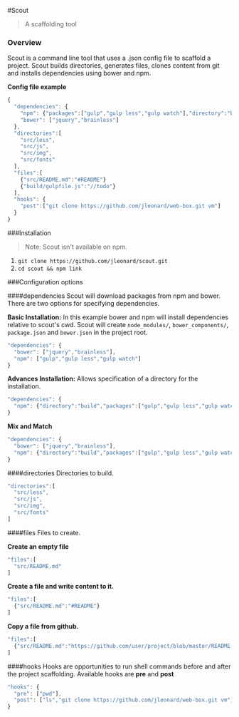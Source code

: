#Scout
> A scaffolding tool

### Overview
Scout is a command line tool that uses a .json config file to scaffold a project. Scout builds directories, generates files, clones content from git and installs dependencies using bower and npm.

**Config file example**
```js
{
  "dependencies": {
    "npm": {"packages":["gulp","gulp less","gulp watch"],"directory":"build"},
    "bower": ["jquery","brainless"]
  },
  "directories":[
    "src/less",
    "src/js",
    "src/img",
    "src/fonts"
  ],
  "files":[
    {"src/README.md":"#README"}
    {"build/gulpfile.js":"//todo"}
  ],
  "hooks": {
    "post":["git clone https://github.com/jleonard/web-box.git vm"]
  }
}
```

###Installation
> Note: Scout isn't available on npm.

1. ```git clone https://github.com/jleonard/scout.git```
2. ```cd scout && npm link```

###Configuration options

####dependencies
Scout will download packages from npm and bower. There are two options for specifying dependencies.

**Basic Installation:** In this example bower and npm will install dependencies relative to scout's cwd. Scout will create ``node_modules/``, ``bower_components/``, ``package.json`` and ``bower.json`` in the project root.
```js
"dependencies": {
  "bower": ["jquery","brainless"],
  "npm": ["gulp","gulp less","gulp watch"]
}
```

**Advances Installation:** Allows specification of a directory for the installation.
```js
"dependencies": {
  "npm": {"directory":"build","packages":["gulp","gulp less","gulp watch"]}
}
```

**Mix and Match**
```js
"dependencies": {
  "bower": ["jquery","brainless"],
  "npm": {"directory":"build","packages":["gulp","gulp less","gulp watch"]}
}
```

####directories
Directories to build.
```js
"directories":[
  "src/less",
  "src/js",
  "src/img",
  "src/fonts"
]
```

####files
Files to create.

**Create an empty file**
```js
"files":[
  "src/README.md"
]
```

**Create a file and write content to it.**
```js
"files":[
  {"src/README.md":"#README"}
]
```

**Copy a file from github.**
```js
"files":[
  {"src/README.md":"https://github.com/user/project/blob/master/README.md"}
]
```

####hooks
Hooks are opportunities to run shell commands before and after the project scaffolding. Available hooks are **pre** and **post** 
```js
"hooks": {
  "pre": ["pwd"],
  "post": ["ls","git clone https://github.com/jleonard/web-box.git vm"]
}
```

